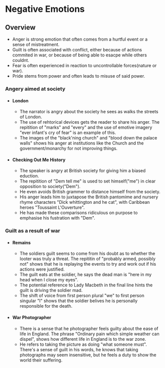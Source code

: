 # Negative Emotions
## Overview
- Anger is strong emotion that often comes from a hurtful event or a sense of mistreatment.
- Guilt is often associated with conflict, either because of actions commited in war, or because of being able to esacpe while others couldnt.
- Fear is often experienced in reaction to uncontrollable forces(nature or war).
- Pride stems from power and often leads to misuse of said power.

### Angery aimed at society
- #### London 
    - The narrator is angry about the society he sees as walks the streets of London.
    - The use of rehtorical devices gets the reader to share his anger. The repitition of "marks" and "every" and the use of emotive imagery "ever infant's cry of fear" is an example of this.
    - The images of the "black'ning church" and "blood down the palace walls" shows his anger at institutions like the Church and the government/monarchy for not improving things.

- #### Checking Out Me History
    - The speaker is angry at British society for giving him a biased eduction.
    - The repitition of "Dem tell me" is used to set himself("me") in clear opposition to society("Dem").
    - He even avoids British grammer to distance himself from the society.
    - His anger leads him to juxtapose the British pantomime and nursery rhyme characters "Dick whittington and he cat", with Caribbean heroes "Toussaint L'Ouverture".
    - He has made these comparisons ridiculous on purpose to emphasise his fustration with "Dem".


### Guilt as a result of war
- #### Remains
    - The soldiers guilt seems to come from his doubt as to whether the looter was truly a threat. The repititin of "probably armed, possibly not" shows that he is replaying the events to try and work out if his actions were justified.
    - The guilt eats at the soldier, he says the dead man is "here in my head when I close my eyes". 
    - The potential reference to Lady Macbeth in the final line hints the guilt is driving the soldier mad.
    - The shift of voice from first person plural "we" to first person singular "I" shows that the soldier belives he is personally responsible for the death.

- #### War Photographer
    - There is a sense that he photographer feels guilty about the ease of life in England. The phrase "Ordinary pain which simple weather can dispel", shows how different life in England is to the war zone.
    - He refers to taking the picture as doing "what someone must". There's a sense of guilt in his words, he knows that taking photographs may seem insensitive, but he feels a duty to show the world their suffering.